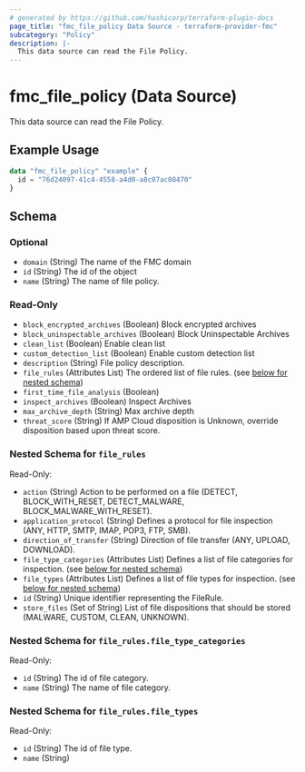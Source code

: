 ```yaml
---
# generated by https://github.com/hashicorp/terraform-plugin-docs
page_title: "fmc_file_policy Data Source - terraform-provider-fmc"
subcategory: "Policy"
description: |-
  This data source can read the File Policy.
---
```


# fmc_file_policy (Data Source)

This data source can read the File Policy.

## Example Usage

```terraform
data "fmc_file_policy" "example" {
  id = "76d24097-41c4-4558-a4d0-a8c07ac08470"
}
```

<!-- schema generated by tfplugindocs -->
## Schema

### Optional

- `domain` (String) The name of the FMC domain
- `id` (String) The id of the object
- `name` (String) The name of file policy.

### Read-Only

- `block_encrypted_archives` (Boolean) Block encrypted archives
- `block_uninspectable_archives` (Boolean) Block Uninspectable Archives
- `clean_list` (Boolean) Enable clean list
- `custom_detection_list` (Boolean) Enable custom detection list
- `description` (String) File policy description.
- `file_rules` (Attributes List) The ordered list of file rules. (see [below for nested schema](#nestedatt--file_rules))
- `first_time_file_analysis` (Boolean)
- `inspect_archives` (Boolean) Inspect Archives
- `max_archive_depth` (String) Max archive depth
- `threat_score` (String) If AMP Cloud disposition is Unknown, override disposition based upon threat score.

<a id="nestedatt--file_rules"></a>
### Nested Schema for `file_rules`

Read-Only:

- `action` (String) Action to be performed on a file (DETECT, BLOCK_WITH_RESET, DETECT_MALWARE, BLOCK_MALWARE_WITH_RESET).
- `application_protocol` (String) Defines a protocol for file inspection (ANY, HTTP, SMTP, IMAP, POP3, FTP, SMB).
- `direction_of_transfer` (String) Direction of file transfer (ANY, UPLOAD, DOWNLOAD).
- `file_type_categories` (Attributes List) Defines a list of file categories for inspection. (see [below for nested schema](#nestedatt--file_rules--file_type_categories))
- `file_types` (Attributes List) Defines a list of file types for inspection. (see [below for nested schema](#nestedatt--file_rules--file_types))
- `id` (String) Unique identifier representing the FileRule.
- `store_files` (Set of String) List of file dispositions that should be stored (MALWARE, CUSTOM, CLEAN, UNKNOWN).

<a id="nestedatt--file_rules--file_type_categories"></a>
### Nested Schema for `file_rules.file_type_categories`

Read-Only:

- `id` (String) The id of file category.
- `name` (String) The name of file category.


<a id="nestedatt--file_rules--file_types"></a>
### Nested Schema for `file_rules.file_types`

Read-Only:

- `id` (String) The id of file type.
- `name` (String)
